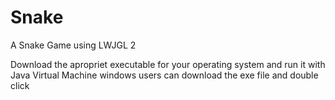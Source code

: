 # Snake
A Snake Game using LWJGL 2


Download the apropriet executable for your operating system and run it with Java Virtual Machine
windows users can download the exe file and double click
